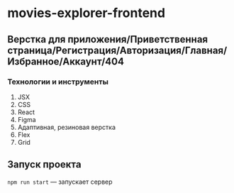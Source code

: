 # movies-explorer-frontend
## Верстка для приложения/Приветственная страница/Регистрация/Авторизация/Главная/Избранное/Аккаунт/404
### Технологии и инструменты  
1. JSX  
2. CSS
3. React 
4. Figma   
5. Адаптивная, резиновая верстка  
6. Flex  
7. Grid    
## Запуск проекта
`npm run start` — запускает сервер
